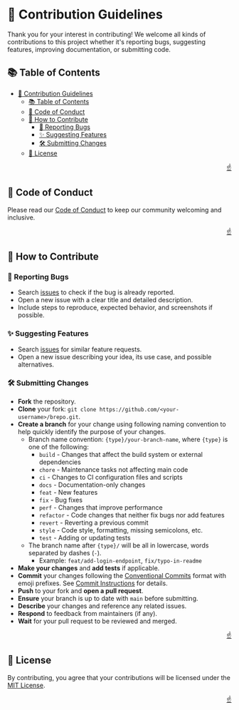 <!-- markdownlint-disable MD033 MD041 -->

<a id="top"></a>

# 🤝 Contribution Guidelines

Thank you for your interest in contributing! We welcome all kinds of contributions to this project whether it's reporting bugs, suggesting features, improving documentation, or submitting code.

## 📚 Table of Contents

- [🤝 Contribution Guidelines](#-contribution-guidelines)
  - [📚 Table of Contents](#-table-of-contents)
  - [📜 Code of Conduct](#-code-of-conduct)
  - [📝 How to Contribute](#-how-to-contribute)
    - [🐛 Reporting Bugs](#-reporting-bugs)
    - [✨ Suggesting Features](#-suggesting-features)
    - [🛠️ Submitting Changes](#️-submitting-changes)
  - [📜 License](#-license)

<p align="right"><a href="#top">☝️</a></p>

## 📜 Code of Conduct

Please read our [Code of Conduct](CODE-OF-CONDUCT.md) to keep our community welcoming and inclusive.

<p align="right"><a href="#top">☝️</a></p>

## 📝 How to Contribute

### 🐛 Reporting Bugs

- Search [issues](https://github.com/imfsiddiqui/brepo/issues) to check if the bug is already reported.
- Open a new issue with a clear title and detailed description.
- Include steps to reproduce, expected behavior, and screenshots if possible.

### ✨ Suggesting Features

- Search [issues](https://github.com/imfsiddiqui/brepo/issues) for similar feature requests.
- Open a new issue describing your idea, its use case, and possible alternatives.

### 🛠️ Submitting Changes

- **Fork** the repository.
- **Clone** your fork: `git clone https://github.com/<your-username>/brepo.git`.
- **Create a branch** for your change using following naming convention to help quickly identify the purpose of your changes.
  - Branch name convention: `{type}/your-branch-name`, where `{type}` is one of the following:
    - `build` - Changes that affect the build system or external dependencies
    - `chore` - Maintenance tasks not affecting main code
    - `ci` - Changes to CI configuration files and scripts
    - `docs` - Documentation-only changes
    - `feat` - New features
    - `fix` - Bug fixes
    - `perf` - Changes that improve performance
    - `refactor` - Code changes that neither fix bugs nor add features
    - `revert` - Reverting a previous commit
    - `style` - Code style, formatting, missing semicolons, etc.
    - `test` - Adding or updating tests
  - The branch name after `{type}/` will be all in lowercase, words separated by dashes (`-`).  
    - Example: `feat/add-login-endpoint`, `fix/typo-in-readme`
- **Make your changes** and **add tests** if applicable.
- **Commit** your changes following the [Conventional Commits](https://www.conventionalcommits.org/) format with emoji prefixes. See [Commit Instructions](/.github/copilot/commit-instructions.md) for details.
- **Push** to your fork and **open a pull request**.
- **Ensure** your branch is up to date with `main` before submitting.
- **Describe** your changes and reference any related issues.
- **Respond** to feedback from maintainers (if any).
- **Wait** for your pull request to be reviewed and merged.

<p align="right"><a href="#top">☝️</a></p>

## 📜 License

By contributing, you agree that your contributions will be licensed under the [MIT License](https://github.com/imfsiddiqui/brepo/blob/main/LICENSE.md).

<p align="right"><a href="#top">☝️</a></p>
